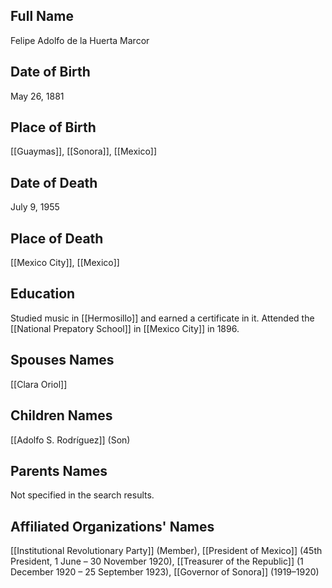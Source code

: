 ## Full Name
Felipe Adolfo de la Huerta Marcor

## Date of Birth
May 26, 1881

## Place of Birth
[[Guaymas]], [[Sonora]], [[Mexico]]

## Date of Death
July 9, 1955

## Place of Death
[[Mexico City]], [[Mexico]]

## Education
Studied music in [[Hermosillo]] and earned a certificate in it. Attended the [[National Prepatory School]] in [[Mexico City]] in 1896.

## Spouses Names
[[Clara Oriol]]

## Children Names
[[Adolfo S. Rodríguez]] (Son)

## Parents Names
Not specified in the search results.

## Affiliated Organizations' Names
[[Institutional Revolutionary Party]] (Member),
[[President of Mexico]] (45th President, 1 June – 30 November 1920),
[[Treasurer of the Republic]] (1 December 1920 – 25 September 1923),
[[Governor of Sonora]] (1919–1920)

